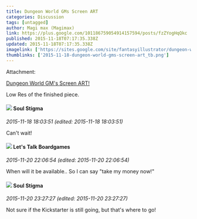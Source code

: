 ```yaml
---
title: Dungeon World GMs Screen ART
categories: Discussion
tags: [untagged]
author: Magi max (Magimax)
link: https://plus.google.com/101186759054914157594/posts/fzZYogHqQkc
published: 2015-11-18T07:17:35.338Z
updated: 2015-11-18T07:17:35.338Z
imagelink: ['https://sites.google.com/site/fantasyillustrator/dungeon-world-gm-s-screen/DWGMSCREEN.jpg?attredirects=0']
thumblinks: ['2015-11-18-dungeon-world-gms-screen-art_tb.png']
---
```





Attachment:

<a href='http://nates-notes.blogspot.com/2015/11/dungeon-world-gms-screen-art.html'>Dungeon World GM's Screen ART!</a>


Low Res of the finished piece.
<div id='comment z13ysfljmxbmvh3zd04cexojutmjwnkiwy00k'>
  <h4><img src='{{site.baseurl}}//images/avatars/111544129432437862475_photo.jpg'> Soul Stigma</h4>
      <p><cite>2015-11-18 18:03:51 (edited: 2015-11-18 18:03:51)</cite></p>
        <p>Can&#39;t wait!</p>
</div>
        

<div id='comment z13ysfljmxbmvh3zd04cexojutmjwnkiwy00k'>
  <h4><img src='{{site.baseurl}}//images/avatars/108043297801963675630_photo.jpg'> Let's Talk Boardgames</h4>
      <p><cite>2015-11-20 22:06:54 (edited: 2015-11-20 22:06:54)</cite></p>
        <p>When will it be available.. So I can say &quot;take my money now!&quot;</p>
</div>
        

<div id='comment z13ysfljmxbmvh3zd04cexojutmjwnkiwy00k'>
  <h4><img src='{{site.baseurl}}//images/avatars/111544129432437862475_photo.jpg'> Soul Stigma</h4>
      <p><cite>2015-11-20 23:27:27 (edited: 2015-11-20 23:27:27)</cite></p>
        <p>Not sure if the Kickstarter is still going, but that&#39;s where to go!</p>
</div>
        